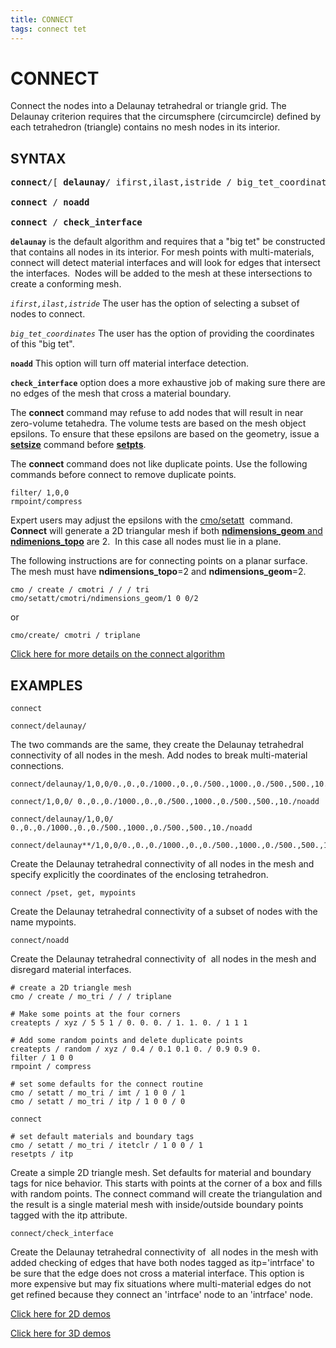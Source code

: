 ```yaml
---
title: CONNECT
tags: connect tet
--- 
```


# CONNECT #

  Connect the nodes into a Delaunay tetrahedral or triangle grid. The
  Delaunay criterion requires that the circumsphere (circumcircle)
  defined by each tetrahedron (triangle) contains no mesh nodes in its
  interior.  
  
## SYNTAX ##

<pre>
<b>connect</b>/[ <b>delaunay</b>/ ifirst,ilast,istride / big_tet_coordinates ]

<b>connect</b> / <b>noadd</b>

<b>connect</b> / <b>check_interface</b>
</pre>
 
 **`delaunay`** is the default algorithm and requires that a "big tet" be constructed that contains all nodes in
  its interior.  For mesh points with multi-materials, connect will detect material interfaces and will look for edges that intersect the interfaces.  Nodes will be added to the mesh at these intersections to create a conforming mesh. 
  
*`ifirst,ilast,istride`* The user has the option of selecting a subset of nodes to connect.

*`big_tet_coordinates`* The user has the option of providing the coordinates of this "big tet". 



**`noadd`** This option will turn off material interface detection.

**`check_interface`** option does a more exhaustive job of making sure there are no edges of the mesh that cross a material boundary.



The **connect** command may refuse to add nodes that will result in near
  zero-volume tetahedra. The volume tests are based on the mesh object
  epsilons. To ensure that these epsilons are based on the geometry,
  issue a
  **[setsize](http://lagrit.lanl.gov/SETSIZE.md)** command
  before **[setpts](http://lagrit.lanl.gov/SETPTS.md)**. 
  
The **connect** command does not like duplicate points. Use the following commands before connect to remove duplicate points.

```
filter/ 1,0,0
rmpoint/compress
```

  
Expert users may adjust the epsilons with the [cmo/setatt](https://lanl.github.io/LaGriT/docs/pages/docs/commands/cmo/cmo_setatt.md) 
  command.  **Connect** will generate a 2D triangular mesh if both [**ndimensions_geom** and
  **ndimenions_topo**](https://lanl.github.io/LaGriT/docs/pages/docs/meshobject.md) are 2.  In this case all nodes must lie in a plane.

The following instructions are for connecting points on a planar surface.  The mesh must have **ndimensions_topo**=2 and **ndimensions_geom**=2.
  
```
cmo / create / cmotri / / / tri
cmo/setatt/cmotri/ndimensions_geom/1 0 0/2
```
or
```
cmo/create/ cmotri / triplane
```


[Click here for more details on the connect algorithm](https://lanl.github.io/LaGriT/docs/pages/docs/connect_notes.md)
 

## EXAMPLES ##

```
connect
```

```
connect/delaunay/
```

The two commands are the same, they create the Delaunay tetrahedral connectivity of all nodes in the mesh. Add nodes to break multi-material connections.

```
connect/delaunay/1,0,0/0.,0.,0./1000.,0.,0./500.,1000.,0./500.,500.,10./

connect/1,0,0/ 0.,0.,0./1000.,0.,0./500.,1000.,0./500.,500.,10./noadd

connect/delaunay/1,0,0/ 0.,0.,0./1000.,0.,0./500.,1000.,0./500.,500.,10./noadd

connect/delaunay**/1,0,0/0.,0.,0./1000.,0.,0./500.,1000.,0./500.,500.,10./check_interface
```

Create the Delaunay tetrahedral connectivity of all nodes in the mesh and specify explicitly the coordinates of the enclosing tetrahedron. 

```
connect /pset, get, mypoints
```

Create the Delaunay tetrahedral connectivity of a subset of nodes with the name mypoints.

```
connect/noadd
```

Create the Delaunay tetrahedral connectivity of  all nodes in the  mesh and disregard material interfaces.
  
```
# create a 2D triangle mesh
cmo / create / mo_tri / / / triplane

# Make some points at the four corners
createpts / xyz / 5 5 1 / 0. 0. 0. / 1. 1. 0. / 1 1 1

# Add some random points and delete duplicate points
createpts / random / xyz / 0.4 / 0.1 0.1 0. / 0.9 0.9 0.
filter / 1 0 0
rmpoint / compress

# set some defaults for the connect routine
cmo / setatt / mo_tri / imt / 1 0 0 / 1
cmo / setatt / mo_tri / itp / 1 0 0 / 0

connect

# set default materials and boundary tags
cmo / setatt / mo_tri / itetclr / 1 0 0 / 1
resetpts / itp
```

Create a simple 2D triangle mesh. Set defaults for material and boundary tags for nice behavior. This starts with points at the corner of a box and fills with random points. The connect command will create the triangulation and the result is a single material mesh with inside/outside boundary points tagged with the itp attribute.

```
connect/check_interface
```

Create the Delaunay tetrahedral connectivity of  all nodes in the
  mesh with added checking of edges that have both nodes tagged as
  itp='intrface' to be sure that the edge does not cross a material
  interface. This option is more expensive but may fix situations
  where multi-material edges do not get refined because they connect
  an 'intrface' node to an 'intrface' node. 
  

 [Click here for 2D demos](../demos/main_2d_connect.md)

 [Click here for 3D demos](../demos/main_connect.md)
